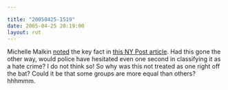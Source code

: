 ```yaml
---

title: "20050425-1519"
date: 2005-04-25 20:19:00
layout: rut
---
```


<p> Michelle Malkin <a href="http://michellemalkin.com/archives/002216.htm">noted</a>
the key fact in <a href="http://www.nypost.com/news/regionalnews/45270.htm">this NY
Post article</a>.  Had this gone the other way, would police have
hesitated even one second in classifying it as a hate crime?  I do
not think so!  So why was this not treated as one right off the bat?
Could it be that some groups are more equal than others? hhhmmm.</p>

